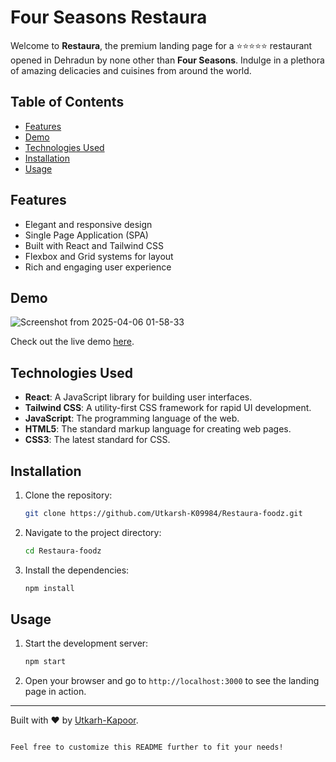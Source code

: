 # Four Seasons Restaura

Welcome to **Restaura**, the premium landing page for a ⭐️⭐️⭐️⭐️⭐️ restaurant opened in Dehradun by none other than **Four Seasons**. Indulge in a plethora of amazing delicacies and cuisines from around the world.

## Table of Contents
- [Features](#features)
- [Demo](#demo)
- [Technologies Used](#technologies-used)
- [Installation](#installation)
- [Usage](#usage)

## Features
- Elegant and responsive design
- Single Page Application (SPA)
- Built with React and Tailwind CSS
- Flexbox and Grid systems for layout
- Rich and engaging user experience

## Demo
![Screenshot from 2025-04-06 01-58-33](https://github.com/user-attachments/assets/39ca77c7-2e91-44c9-9723-784108aa7d80)


Check out the live demo [here](https://restaura-foodz.vercel.app).

## Technologies Used
- **React**: A JavaScript library for building user interfaces.
- **Tailwind CSS**: A utility-first CSS framework for rapid UI development.
- **JavaScript**: The programming language of the web.
- **HTML5**: The standard markup language for creating web pages.
- **CSS3**: The latest standard for CSS.

## Installation
1. Clone the repository:
    ```sh
    git clone https://github.com/Utkarsh-K09984/Restaura-foodz.git
    ```

2. Navigate to the project directory:
    ```sh
    cd Restaura-foodz
    ```

3. Install the dependencies:
    ```sh
    npm install
    ```

## Usage
1. Start the development server:
    ```sh
    npm start
    ```

2. Open your browser and go to `http://localhost:3000` to see the landing page in action.

---

Built with ❤️ by [Utkarh-Kapoor](https://github.com/Utkarsh-K09984).
```

Feel free to customize this README further to fit your needs!
